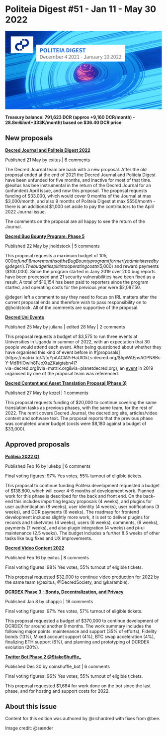 # Politeia Digest #51 - Jan 11 - May 30 2022

![Image credit: @sænder](img/issue050/050-title.png)

**Treasury balance: 791,623 DCR (approx +9,160 DCR/month) - $28.8 million (+$333K/month) based on $36.40 DCR price**

## New proposals

**[Decred Journal and Politeia Digest 2022](https://proposals.decred.org/record/4fdef29)**

Published 21 May by exitus | 6 comments

The Decred Journal team are back with a new proposal. After the old proposal ended at the end of 2021 the Decred Journal and Politeia Digest have been unfunded for five months, and inactive for most of that time. @exitus has bee instrumental in the return of the Decred Journal for an (unfunded) April issue, and now this proposal. The proposal requests funding of $33,000, which would cover 9 months of the Journal at max $3,000/month, and also 9 months of Politeia Digest at max $550/month - there is an additional $1,000 set aside to pay the contributors to the April 2022 Journal issue.

The comments on the proposal are all happy to see the return of the Journal.

**[Decred Bug Bounty Program: Phase 5](https://proposals.decred.org/record/da2f32d)**

Published 22 May by jholdstock | 5 comments

This proposal requests a maximum budget of $105,000 to fund 18 more months of the Bug Bounty program (formerly administered by @degeri). The budget is split into operating costs ($5,000) and reward payments ($100,000). Since the program started in Jany 2019 over 200 bug reports have been processed and 21 security vulnerabilities have been fixed as a result. A total of $10,154 has been paid to reporters since the program started, and operating costs for the previous year were $2,087.50.

@degeri left a comment to say they need to focus on IRL matters after the current proposal ends and therefore wish to pass responsibility on to @jholdstock. All of the comments are supportive of the proposal.

**[Decred Uni Events](https://proposals.decred.org/record/6bdffcb)**

Published 25 May by juliana | edited 28 May | 2 comments

This proposal requests a budget of $3,575 to run three events at Universities in Uganda in summer of 2022, with an expectation that 30 people would attend each event. After being questioned about whether they have organised this kind of event before in #[proposals](https://matrix.to/#/!qYpAAClAYrHaUIGkLs:decred.org/$5pWAEpsAGPN8BcY-Md1HIOwih8FJpXtaZKaigtabn4I?via=decred.org&via=matrix.org&via=planetdecred.org), an [event](https://github.com/decredcommunity/events/blob/master/reports/20191130-decred-meetup-kampala-uganda.md) in 2019 organised by one of the proposal team was referenced. 

**[Decred Content and Asset Translation Proposal (Phase 3)](https://proposals.decred.org/record/7057e0b)**

Published 27 May by kozel | 1 comments

This proposal requests funding of $20,000 to continue covering the same translation tasks as previous phases, with the same team, for the rest of 2022. The remit covers Decred Journal, the decred.org site, articles/video content and software text. The proposal reports that the previous phase was completed under budget (costs were $8,180 against a budget of $33,000).

## Approved proposals

**[Politeia 2022 Q1](https://proposals.decred.org/record/4475472)**

Published Feb 16 by lukebp | 6 comments

Final voting figures: 97% Yes votes, 55% turnout of eligible tickets.

This proposal to continue funding Politeia development requested a budget of $138,600, which will cover 4-6 months of development work. Planned work for this phase is described for the back and front end. On the back-end this includes importing legacy proposals (4 weeks), and plugins for user authentication (8 weeks), user identity (4 weeks), user notifications (3 weeks), and DCR payments (6 weeks). The roadmap for frontend development includes slightly more work, it is set to deliver plugins for records and ticketvotes (4 weeks), users (6 weeks), comments, (6 weeks), payments (7 weeks), and also plugin integration (4 weeks) and pi-ui maintenance (2.5 weeks). The budget includes a further 8.5 weeks of other tasks like bug fixes and UX improvements.

**[Decred Video Content 2022](https://proposals.decred.org/record/6e9b633)**

Published Feb 16 by exitus | 8 comments

Final voting figures: 98% Yes votes, 55% turnout of eligible tickets.

This proposal requested $32,000 to continue video production for 2022 by the same team (@exitus, @DecredSociety, and @karamble).

**[DCRDEX Phase 3 - Bonds, Decentralization, and Privacy](https://proposals.decred.org/record/3326c82)**

Published Jan 8 by chappjc | 18 comments

Final voting figures: 97% Yes votes, 57% turnout of eligible tickets.

This proposal requested a budget of $370,000 to continue development of DCRDEX for around another 9 months. The work summary includes the following major points: maintenance and support (35% of efforts), Fidelity bonds (13%), Mixed account support (4%), BTC swap acceleration (4%), finalizing ETH support (6%), and planning and prototyping of DCRDEX evolution (20%).

**[Twitter Bot Phase 2 @StakeShuffle_](https://proposals.decred.org/record/1a290d8)**

Published Dec 30 by coinshuffle_bot | 6 comments

Final voting figures: 96% Yes votes, 55% turnout of eligible tickets.

This proposal requested $1,684 for work done on the bot since the last phase, and for hosting and support costs for 2022.

## About this issue

Content for this edition was authored by @richardred with fixes from @bee.

Image credit: @sænder
